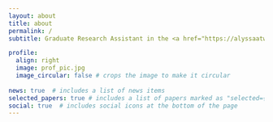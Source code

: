 ```yaml
---
layout: about
title: about
permalink: /
subtitle: Graduate Research Assistant in the <a href="https://alyssaatwood.weebly.com/">Tropical Paleoclimate Dynamics Group</a> at <a href="https://eoas.fsu.edu/">Florida State University</a>.

profile:
  align: right
  image: prof_pic.jpg
  image_circular: false # crops the image to make it circular
  
news: true  # includes a list of news items
selected_papers: true # includes a list of papers marked as "selected={true}"
social: true  # includes social icons at the bottom of the page
---
```

